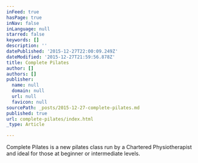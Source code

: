```yaml
---
inFeed: true
hasPage: true
inNav: false
inLanguage: null
starred: false
keywords: []
description: ''
datePublished: '2015-12-27T22:00:09.249Z'
dateModified: '2015-12-27T21:59:56.878Z'
title: Complete Pilates
author: []
authors: []
publisher:
  name: null
  domain: null
  url: null
  favicon: null
sourcePath: _posts/2015-12-27-complete-pilates.md
published: true
url: complete-pilates/index.html
_type: Article

---
```

Complete Pilates is a new pilates class run by a Chartered Physiotherapist and ideal for those at beginner or intermediate levels.
